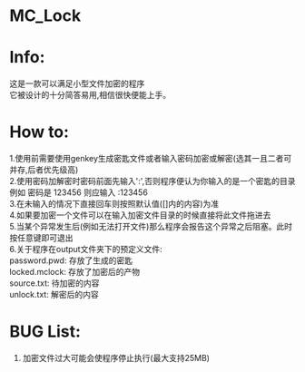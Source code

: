 # MC_Lock

# Info:
这是一款可以满足小型文件加密的程序\
它被设计的十分简答易用,相信很快便能上手。

# How to:
1.使用前需要使用genkey生成密匙文件或者输入密码加密或解密(选其一且二者可并存,后者优先级高)\
2.使用密码加解密时密码前面先输入':',否则程序便认为你输入的是一个密匙的目录\
例如 密码是 123456 则应输入 :123456\
3.在未输入的情况下直接回车则按照默认值([]内的内容)为准\
4.如果要加密一个文件可以在输入加密文件目录的时候直接将此文件拖进去\
5.当某个异常发生后(例如无法打开文件)那么程序会报告这个异常之后阻塞。此时按任意键即可退出\
6.关于程序在output文件夹下的预定义文件:\
password.pwd:	存放了生成的密匙\
locked.mclock:	存放了加密后的产物\
source.txt:		待加密的内容\
unlock.txt:		解密后的内容

# BUG List:
1. 加密文件过大可能会使程序停止执行(最大支持25MB)
